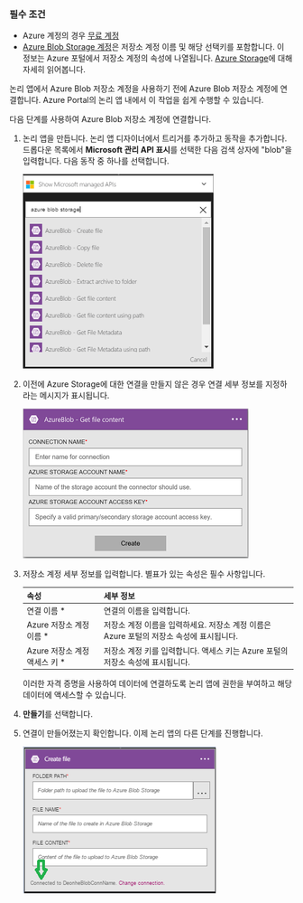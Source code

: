 ### <a name="prerequisites"></a>필수 조건
* Azure 계정의 경우 [무료 계정](https://azure.microsoft.com/free)
* [Azure Blob Storage 계정](../articles/storage/storage-create-storage-account.md)은 저장소 계정 이름 및 해당 선택키를 포함합니다. 이 정보는 Azure 포털에서 저장소 계정의 속성에 나열됩니다. [Azure Storage](../articles/storage/storage-introduction.md)에 대해 자세히 읽어봅니다.

논리 앱에서 Azure Blob 저장소 계정을 사용하기 전에 Azure Blob 저장소 계정에 연결합니다. Azure Portal의 논리 앱 내에서 이 작업을 쉽게 수행할 수 있습니다.  

다음 단계를 사용하여 Azure Blob 저장소 계정에 연결합니다.  

1. 논리 앱을 만듭니다. 논리 앱 디자이너에서 트리거를 추가하고 동작을 추가합니다. 드롭다운 목록에서 **Microsoft 관리 API 표시**를 선택한 다음 검색 상자에 "blob"을 입력합니다. 다음 동작 중 하나를 선택합니다.  
   
    ![Azure Blob 저장소 연결 만들기 단계](./media/connectors-create-api-azureblobstorage/azureblobstorage-1.png)  
2. 이전에 Azure Storage에 대한 연결을 만들지 않은 경우 연결 세부 정보를 지정하라는 메시지가 표시됩니다.   
   
    ![Azure Blob 저장소 연결 만들기 단계](./media/connectors-create-api-azureblobstorage/connection-details.png)  
3. 저장소 계정 세부 정보를 입력합니다. 별표가 있는 속성은 필수 사항입니다.
   
   | 속성 | 세부 정보 |
   | --- | --- |
   | 연결 이름 * |연결의 이름을 입력합니다. |
   | Azure 저장소 계정 이름 * |저장소 계정 이름을 입력하세요. 저장소 계정 이름은 Azure 포털의 저장소 속성에 표시됩니다. |
   | Azure 저장소 계정 액세스 키 * |저장소 계정 키를 입력합니다. 액세스 키는 Azure 포털의 저장소 속성에 표시됩니다. |
   
    이러한 자격 증명을 사용하여 데이터에 연결하도록 논리 앱에 권한을 부여하고 해당 데이터에 액세스할 수 있습니다. 
4. **만들기**를 선택합니다.
5. 연결이 만들어졌는지 확인합니다. 이제 논리 앱의 다른 단계를 진행합니다. 
   
    ![Azure Blob 저장소 연결 만들기 단계](./media/connectors-create-api-azureblobstorage/azureblobstorage-3.png)  

